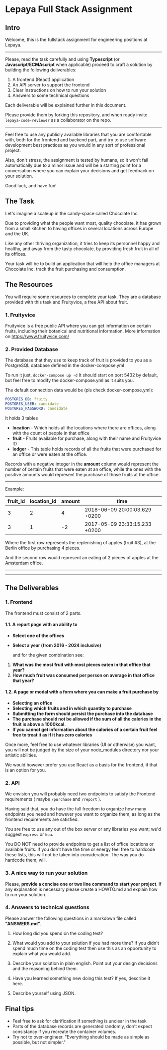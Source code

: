# Lepaya Full Stack Assignment

## Intro

Welcome, this is the fullstack assignment for engineering positions at Lepaya.

---
Please, read the task carefully and using **Typescript** (or **Javascript**/**ECMAscript** when applicable) proceed to craft a solution by building the following deliverables:

 1. A frontend (React) application
 2. An API server to support the frontend
 3. Clear instructions on how to run your solution
 4. Answers to some technical questions

 Each deliverable will be explained further in this document.

Please provide them by forking this repository, and when ready invite ```lepaya-code-reviewer``` as a collaborator on the repo.

 ---
 Feel free to use any publicly available libraries that you are comfortable with, both for the frontend and backend part, and try to use software development best practices as you would in any sort of professional project.

 Also, don't stress, the assignment is tested by humans, so it won't fail automatically due to a minor issue and will be a starting point for a conversation where you can explain your decisions and get feedback on your solution.

 Good luck, and have fun!

## The Task

Let's imagine a scaleup in the candy-space called Chocolate Inc.

Due to providing what the people want most, quality chocolate, it has grown from a small kitchen to having offices in several locations across Europe and the UK.

Like any other thriving organization, it tries to keep its personnel happy and healthy, and away from the tasty chocolate, by providing fresh fruit in all of its offices.

Your task will be to build an application that will help the office managers at Chocolate Inc. track the fruit purchasing and consumption.

## The Resources

You will require some resources to complete your task. They are a database provided with this task and Fruityvice, a free API about fruit.

### 1. Fruityvice

Fruityvice is a free public API where you can get information on certain fruits, including their botanical and nutritional information.
More information on <https://www.fruityvice.com/>

### 2. Provided Database

The database that they use to keep track of fruit is provided to you as a PostgreSQL database defined in the docker-compose.yml

To run it just,
```docker-compose up -d```
It should start on port 5432 by default, but feel free to modify the docker-compose.yml as it suits you.

The default connection data would be (pls check docker-compose.yml):

```yml
POSTGRES_DB: fruity
POSTGRES_USER: candidate
POSTGRES_PASSWORD: candidate
```

It holds 3 tables

- **location** - Which holds all the locations where there are offices, along with the count of people in that office
- **fruit** - Fruits available for purchase, along with their name and Fruityvice ID
- **ledger** - This table holds records of all the fruits that were purchased for an office or were eaten at the office.

 Records with a negative integer in the **amount** column would represent the number of certain fruits that were eaten at an office, while the ones with the positive amounts would represent the purchase of those fruits at the office.

---
Example:

| fruit_id | location_id | amount| time                          |
|----------|-------------|-------|-------------------------------|
| 3        | 2           | 4     | 2018-06-09 20:00:03.629 +0200 |
| 3        | 1           |-2     | 2017-05-09 23:33:15.233 +0200 |

Where the first row represents the replenishing of apples (fruit #3), at the Berlin office by purchasing 4 pieces.

And the second row would represent an eating of 2 pieces of apples at the Amsterdam office.

---
---

## The Deliverables

### 1. Frontend

The frontend must consist of 2 parts.

#### 1.1. A report page with an ability to

- **Select one of the offices**
- **Select a year (from 2016 - 2024 inclusive)**

   and for the given combination see:

 1. **What was the most fruit with most pieces eaten in that office that year?**
 2. **How much fruit was consumed per person on average in that office that year?**

#### 1.2. A page or modal with a form where you can make a fruit purchase by

- **Selecting an office**
- **Selecting which fruits and in which quantity to purchase**
- **Submitting the form should persist the purchase into the database**
- **The purchase should not be allowed if the sum of all the calories in the fruit is above a 1000kcal.**
- **If you cannot get information about the calories of a certain fruit feel free to treat it as if it has zero calories**

Once more, feel free to use whatever libraries (UI or otherwise) you want, you will not be judged by the size of your node_modules directory nor your artistic abilities.

We would however prefer you use React as a basis for the frontend, if that is an option for you.

### 2. API

We envision you will probably need two endpoints to satisfy the Frontend requirements ( maybe ```/purchase``` and  ```/report``` ).

Having said that, you do have the full freedom to organize how many endpoints you need and however you want to organize them, as long as the frontend requirements are satisfied.

You are free to use any out of the box server or any libraries you want; we'd suggest `express` or `koa`.

You DO NOT need to provide endpoints to get a list of office locations or available fruits. If you don't have the time or energy feel free to hardcode these lists, this will not be taken into consideration. The way you do hardcode them, will.

### 3. A nice way to run your solution

Please, **provide a concise one or two line command to start your project**.
If any explanation is necessary please create a HOWTO.md and explain how to run your solution.

### 4. Answers to technical questions

Please answer the following questions in a markdown file called **"ANSWERS.md"**.

1. How long did you spend on the coding test?

2. What would you add to your solution if you had more time? If you didn't spend much time on the coding test then use this as an opportunity to explain what you would add.

3. Describe your solution in plain english. Point out your design decisions and the reasoning behind them.

4. Have you learned something new doing this test? If yes, describe it here.

5. Describe yourself using JSON.

## Final tips

- Feel free to ask for clarification if something is unclear in the task
- Parts of the database records are generated randomly, don't expect consistancy if you recreate the container volumes.
- Try not to over-engineer. "Everything should be made as simple as possible, but not simpler."
